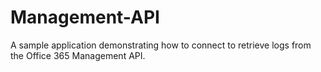 # Management-API
A sample application demonstrating how to connect to retrieve logs from the Office 365 Management API.
